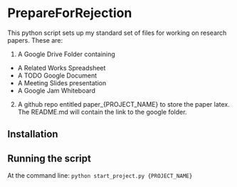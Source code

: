 # PrepareForRejection

This python script sets up my standard set of files for working on research papers. These are:
1. A Google Drive Folder containing
  - A Related Works Spreadsheet
  - A TODO Google Document
  - A Meeting Slides presentation
  - A Google Jam Whiteboard
2. A github repo entitled paper_{PROJECT_NAME} to store the paper latex. 
   The README.md will contain the link to the google folder. 

## Installation

## Running the script

At the command line:
```python start_project.py {PROJECT_NAME}```
